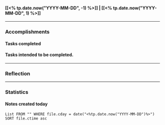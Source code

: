 #### [[<% tp.date.now("YYYY-MM-DD", -1) %>]] | [[<% tp.date.now("YYYY-MM-DD", 1) %>]]

---
### Accomplishments
#### Tasks completed

#### Tasks intended to be completed.

---
### Reflection

---
### Statistics
#### Notes created today
```dataview
List FROM "" WHERE file.cday = date("<%tp.date.now("YYYY-MM-DD")%>") SORT file.ctime asc
```